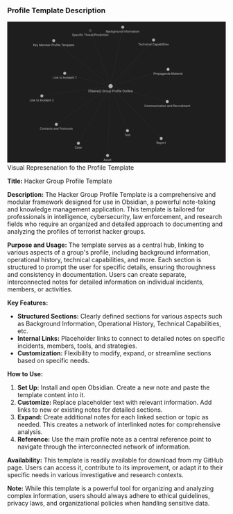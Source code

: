 ### Profile Template Description

![Visual Represenation fo the Profile Template](https://github.com/nemo-nesciam/Investigations/blob/main/assets/visual_representation_of_the_profile_tamplate.png) Visual Represenation fo the Profile Template

**Title:** Hacker Group Profile Template

**Description:** 
The Hacker Group Profile Template is a comprehensive and modular framework designed for use in Obsidian, a powerful note-taking and knowledge management application. This template is tailored for professionals in intelligence, cybersecurity, law enforcement, and research fields who require an organized and detailed approach to documenting and analyzing the profiles of terrorist hacker groups.

**Purpose and Usage:**
The template serves as a central hub, linking to various aspects of a group's profile, including background information, operational history, technical capabilities, and more. Each section is structured to prompt the user for specific details, ensuring thoroughness and consistency in documentation. Users can create separate, interconnected notes for detailed information on individual incidents, members, or activities.

**Key Features:**
- **Structured Sections:** Clearly defined sections for various aspects such as Background Information, Operational History, Technical Capabilities, etc.
- **Internal Links:** Placeholder links to connect to detailed notes on specific incidents, members, tools, and strategies.
- **Customization:** Flexibility to modify, expand, or streamline sections based on specific needs.

**How to Use:**
1. **Set Up:** Install and open Obsidian. Create a new note and paste the template content into it.
2. **Customize:** Replace placeholder text with relevant information. Add links to new or existing notes for detailed sections.
3. **Expand:** Create additional notes for each linked section or topic as needed. This creates a network of interlinked notes for comprehensive analysis.
4. **Reference:** Use the main profile note as a central reference point to navigate through the interconnected network of information.

**Availability:**
This template is readily available for download from my GitHub page. Users can access it, contribute to its improvement, or adapt it to their specific needs in various investigative and research contexts.

**Note:** While this template is a powerful tool for organizing and analyzing complex information, users should always adhere to ethical guidelines, privacy laws, and organizational policies when handling sensitive data.
